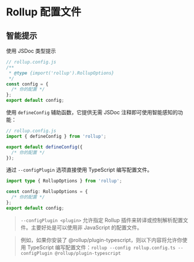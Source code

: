 # Rollup 配置文件

## 智能提示

使用 JSDoc 类型提示

```js
// rollup.config.js
/**
 * @type {import('rollup').RollupOptions}
 */
const config = {
  /* 你的配置 */
};
export default config;
```

使用 `defineConfig` 辅助函数，它提供无需 JSDoc 注释即可使用智能感知的功能：

```js
// rollup.config.js
import { defineConfig } from 'rollup';

export default defineConfig({
  /* 你的配置 */
});
```

通过 `--configPlugin` 选项直接使用 TypeScript 编写配置文件。

```ts
import type { RollupOptions } from 'rollup';

const config: RollupOptions = {
  /* 你的配置 */
};
export default config;
```

> `--configPlugin <plugin>`
> 允许指定 Rollup 插件来转译或控制解析配置文件。主要好处是可以使用非 JavaScript 的配置文件。

> 例如，如果你安装了 @rollup/plugin-typescript，则以下内容将允许你使用 TypeScript 编写配置文件：`rollup --config rollup.config.ts --configPlugin @rollup/plugin-typescript`
